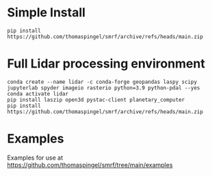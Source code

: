 # Simple Install
~~~
pip install https://github.com/thomaspingel/smrf/archive/refs/heads/main.zip
~~~

# Full Lidar processing environment
~~~
conda create --name lidar -c conda-forge geopandas laspy scipy jupyterlab spyder imageio rasterio python=3.9 python-pdal --yes
conda activate lidar
pip install laszip open3d pystac-client planetary_computer
pip install https://github.com/thomaspingel/smrf/archive/refs/heads/main.zip
~~~

# Examples
Examples for use at https://github.com/thomaspingel/smrf/tree/main/examples
